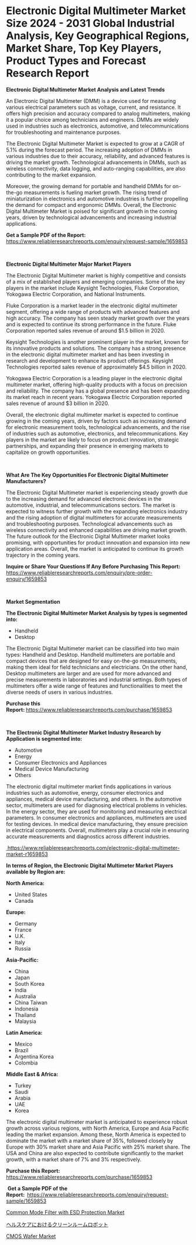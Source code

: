<p><h1>Electronic Digital Multimeter Market Size 2024 - 2031 Global Industrial Analysis, Key Geographical Regions, Market Share, Top Key Players, Product Types and Forecast Research Report</h1></p><p><strong>Electronic Digital Multimeter Market Analysis and Latest Trends</strong></p>
<p><p>An Electronic Digital Multimeter (DMM) is a device used for measuring various electrical parameters such as voltage, current, and resistance. It offers high precision and accuracy compared to analog multimeters, making it a popular choice among technicians and engineers. DMMs are widely used in industries such as electronics, automotive, and telecommunications for troubleshooting and maintenance purposes.</p><p>The Electronic Digital Multimeter Market is expected to grow at a CAGR of 5.1% during the forecast period. The increasing adoption of DMMs in various industries due to their accuracy, reliability, and advanced features is driving the market growth. Technological advancements in DMMs, such as wireless connectivity, data logging, and auto-ranging capabilities, are also contributing to the market expansion.</p><p>Moreover, the growing demand for portable and handheld DMMs for on-the-go measurements is fueling market growth. The rising trend of miniaturization in electronics and automotive industries is further propelling the demand for compact and ergonomic DMMs. Overall, the Electronic Digital Multimeter Market is poised for significant growth in the coming years, driven by technological advancements and increasing industrial applications.</p></p>
<p><strong>Get a Sample PDF of the Report:&nbsp;</strong> <a href="https://www.reliableresearchreports.com/enquiry/request-sample/1659853">https://www.reliableresearchreports.com/enquiry/request-sample/1659853</a></p>
<p>&nbsp;</p>
<p><strong>Electronic Digital Multimeter Major Market Players</strong></p>
<p><p>The Electronic Digital Multimeter market is highly competitive and consists of a mix of established players and emerging companies. Some of the key players in the market include Keysight Technologies, Fluke Corporation, Yokogawa Electric Corporation, and National Instruments.</p><p>Fluke Corporation is a market leader in the electronic digital multimeter segment, offering a wide range of products with advanced features and high accuracy. The company has seen steady market growth over the years and is expected to continue its strong performance in the future. Fluke Corporation reported sales revenue of around $1.5 billion in 2020.</p><p>Keysight Technologies is another prominent player in the market, known for its innovative products and solutions. The company has a strong presence in the electronic digital multimeter market and has been investing in research and development to enhance its product offerings. Keysight Technologies reported sales revenue of approximately $4.5 billion in 2020.</p><p>Yokogawa Electric Corporation is a leading player in the electronic digital multimeter market, offering high-quality products with a focus on precision and reliability. The company has a global presence and has been expanding its market reach in recent years. Yokogawa Electric Corporation reported sales revenue of around $3 billion in 2020.</p><p>Overall, the electronic digital multimeter market is expected to continue growing in the coming years, driven by factors such as increasing demand for electronic measurement tools, technological advancements, and the rise of industries such as automotive, electronics, and telecommunications. Key players in the market are likely to focus on product innovation, strategic partnerships, and expanding their presence in emerging markets to capitalize on growth opportunities.</p></p>
<p>&nbsp;</p>
<p><strong>What Are The Key Opportunities For Electronic Digital Multimeter Manufacturers?</strong></p>
<p><p>The Electronic Digital Multimeter market is experiencing steady growth due to the increasing demand for advanced electronic devices in the automotive, industrial, and telecommunications sectors. The market is expected to witness further growth with the expanding electronics industry and the rising adoption of digital multimeters for accurate measurements and troubleshooting purposes. Technological advancements such as wireless connectivity and enhanced capabilities are driving market growth. The future outlook for the Electronic Digital Multimeter market looks promising, with opportunities for product innovation and expansion into new application areas. Overall, the market is anticipated to continue its growth trajectory in the coming years.</p></p>
<p><strong>Inquire or Share Your Questions If Any Before Purchasing This Report:</strong> <a href="https://www.reliableresearchreports.com/enquiry/pre-order-enquiry/1659853">https://www.reliableresearchreports.com/enquiry/pre-order-enquiry/1659853</a></p>
<p>&nbsp;</p>
<p><strong>Market Segmentation</strong></p>
<p><strong>The Electronic Digital Multimeter Market Analysis by types is segmented into:</strong></p>
<p><ul><li>Handheld</li><li>Desktop</li></ul></p>
<p><p>The Electronic Digital Multimeter market can be classified into two main types: Handheld and Desktop. Handheld multimeters are portable and compact devices that are designed for easy on-the-go measurements, making them ideal for field technicians and electricians. On the other hand, Desktop multimeters are larger and are used for more advanced and precise measurements in laboratories and industrial settings. Both types of multimeters offer a wide range of features and functionalities to meet the diverse needs of users in various industries.</p></p>
<p><strong>Purchase this Report:&nbsp;</strong><a href="https://www.reliableresearchreports.com/purchase/1659853">https://www.reliableresearchreports.com/purchase/1659853</a></p>
<p>&nbsp;</p>
<p><strong>The Electronic Digital Multimeter Market Industry Research by Application is segmented into:</strong></p>
<p><ul><li>Automotive</li><li>Energy</li><li>Consumer Electronics and Appliances</li><li>Medical Device Manufacturing</li><li>Others</li></ul></p>
<p><p>The electronic digital multimeter market finds applications in various industries such as automotive, energy, consumer electronics and appliances, medical device manufacturing, and others. In the automotive sector, multimeters are used for diagnosing electrical problems in vehicles. In the energy sector, they are used for monitoring and measuring electrical parameters. In consumer electronics and appliances, multimeters are used for testing devices. In medical device manufacturing, they ensure precision in electrical components. Overall, multimeters play a crucial role in ensuring accurate measurements and diagnostics across different industries.</p></p>
<p><a href="https://www.reliableresearchreports.com/electronic-digital-multimeter-market-r1659853">&nbsp;https://www.reliableresearchreports.com/electronic-digital-multimeter-market-r1659853</a></p>
<p><strong>In terms of Region, the Electronic Digital Multimeter Market Players available by Region are:</strong></p>
<p>
    <p> <strong> North America: </strong>
        <ul>
            <li>United States</li>
            <li>Canada</li>
        </ul>
        </p> 
    <p> <strong> Europe: </strong>
        <ul>
            <li>Germany</li>
            <li>France</li>
            <li>U.K.</li>
            <li>Italy</li>
            <li>Russia</li>
        </ul>
        </p> 
    <p> <strong> Asia-Pacific: </strong>
        <ul>
            <li>China</li>
            <li>Japan</li>
            <li>South Korea</li>
            <li>India</li>
            <li>Australia</li>
            <li>China Taiwan</li>
            <li>Indonesia</li>
            <li>Thailand</li>
            <li>Malaysia</li>
        </ul>
        </p> 
    <p> <strong> Latin America: </strong>
        <ul>
            <li>Mexico</li>
            <li>Brazil</li>
            <li>Argentina Korea</li>
            <li>Colombia</li>
        </ul>
        </p> 
    <p> <strong> Middle East & Africa: </strong>
        <ul>
            <li>Turkey</li>
            <li>Saudi</li>
            <li>Arabia</li>
            <li>UAE</li>
            <li>Korea</li>
        </ul>
    </p>
    </p>
<p><p>The electronic digital multimeter market is anticipated to experience robust growth across various regions, with North America, Europe and Asia Pacific leading the market expansion. Among these, North America is expected to dominate the market with a market share of 35%, followed closely by Europe with 30% market share and Asia Pacific with 25% market share. The USA and China are also expected to contribute significantly to the market growth, with a market share of 7% and 3% respectively.</p></p>
<p><strong>Purchase this Report: </strong><a href="https://www.reliableresearchreports.com/purchase/1659853">https://www.reliableresearchreports.com/purchase/1659853</a></p>
<p>&nbsp;<strong>Get a Sample PDF of the Report:&nbsp;&nbsp;</strong><a href="https://www.reliableresearchreports.com/enquiry/request-sample/1659853">https://www.reliableresearchreports.com/enquiry/request-sample/1659853</a></p>
<p><strong></strong></p>
<p><p><a href="https://github.com/kmatchooka/Market-Research-Report-List-1/blob/main/common-mode-filter-with-esd-protection-market.md">Common Mode Filter with ESD Protection Market</a></p><p><a href="https://medium.com/@jacksonwiza1924/%E6%B8%85%E6%BD%94%E5%AE%A4%E3%83%AD%E3%83%9C%E3%83%83%E3%83%88%E3%81%AE%E5%8C%BB%E7%99%82%E5%B8%82%E5%A0%B4%E3%82%B7%E3%82%A7%E3%82%A2-%E3%82%B5%E3%82%A4%E3%82%BA-%E3%83%88%E3%83%AC%E3%83%B3%E3%83%89-%E7%94%A3%E6%A5%AD%E5%88%86%E6%9E%90%E3%83%AC%E3%83%9D%E3%83%BC%E3%83%88-%E3%82%A2%E3%83%97%E3%83%AA%E3%82%B1%E3%83%BC%E3%82%B7%E3%83%A7%E3%83%B3%E5%88%A5-%E7%97%85%E9%99%A2%E3%81%8A%E3%82%88%E3%81%B3%E8%A8%BA%E6%96%AD-%E5%8C%BB%E8%96%AC%E5%93%81%E3%81%8A%E3%82%88%E3%81%B3%E5%8C%BB%E7%99%82%E6%A9%9F%E5%99%A8-%E3%81%9D%E3%81%AE%E4%BB%96-%E3%82%BF%E3%82%A4%E3%83%97%E5%88%A5-%E5%A4%9A%E9%96%A2%E7%AF%80%E3%83%AD%E3%83%9C%E3%83%83%E3%83%88-%E3%83%91%E3%83%A9%E3%83%AC%E3%83%AB%E3%83%AD%E3%83%9C%E3%83%83%E3%83%88-%E3%82%B9%E3%82%AB%E3%83%A9%E3%83%AD%E3%83%9C%E3%83%83%E3%83%88-%E5%8D%94%E5%83%8D-ecb001c497da">ヘルスケアにおけるクリーンルームロボット</a></p><p><a href="https://github.com/DarrenSipes1990/Market-Research-Report-List-1/blob/main/cmos-wafer-market.md">CMOS Wafer Market</a></p></p>